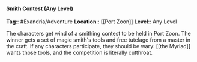 #### Smith Contest (Any Level)
**Tag**:: #Exandria/Adventure
**Location**:: [[Port Zoon]]
**Level**:: Any Level

 The characters get wind of a smithing contest to be held in Port Zoon. The winner gets a set of magic smith's tools and free tutelage from a master in the craft. If any characters participate, they should be wary: [[the Myriad]] wants those tools, and the competition is literally cutthroat.
